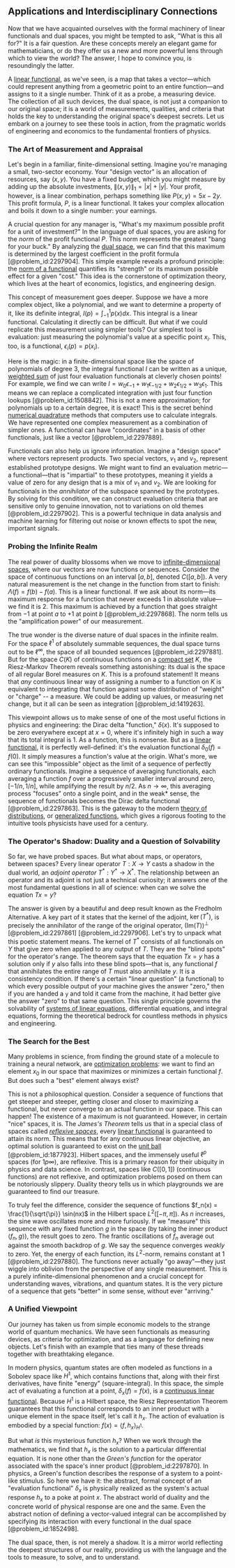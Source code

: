 ## Applications and Interdisciplinary Connections

Now that we have acquainted ourselves with the formal machinery of linear functionals and dual spaces, you might be tempted to ask, "What is this all for?" It is a fair question. Are these concepts merely an elegant game for mathematicians, or do they offer us a new and more powerful lens through which to view the world? The answer, I hope to convince you, is resoundingly the latter.

A [linear functional](@article_id:144390), as we've seen, is a map that takes a vector—which could represent anything from a geometric point to an entire function—and assigns to it a single number. Think of it as a probe, a measuring device. The collection of all such devices, the dual space, is not just a companion to our original space; it is a world of measurements, qualities, and criteria that holds the key to understanding the original space's deepest secrets. Let us embark on a journey to see these tools in action, from the pragmatic worlds of engineering and economics to the fundamental frontiers of physics.

### The Art of Measurement and Appraisal

Let's begin in a familiar, finite-dimensional setting. Imagine you're managing a small, two-sector economy. Your "design vector" is an allocation of resources, say $(x, y)$. You have a fixed budget, which you might measure by adding up the absolute investments, $\|(x,y)\|_1 = |x| + |y|$. Your profit, however, is a linear combination, perhaps something like $P(x,y) = 5x - 2y$. This profit formula, $P$, is a linear functional. It takes your complex allocation and boils it down to a single number: your earnings.

A crucial question for any manager is, "What's my maximum possible profit for a unit of investment?" In the language of dual spaces, you are asking for the *norm* of the profit functional $P$. This norm represents the greatest "bang for your buck." By analyzing the [dual space](@article_id:146451), we can find that this maximum is determined by the largest coefficient in the profit formula [@problem_id:2297904]. This simple example reveals a profound principle: the [norm of a functional](@article_id:142339) quantifies its "strength" or its maximum possible effect for a given "cost." This idea is the cornerstone of optimization theory, which lives at the heart of economics, logistics, and engineering design.

This concept of measurement goes deeper. Suppose we have a more complex object, like a polynomial, and we want to determine a property of it, like its definite integral, $I(p) = \int_{-1}^{1} p(x) dx$. This integral is a linear functional. Calculating it directly can be difficult. But what if we could replicate this measurement using simpler tools? Our simplest tool is evaluation: just measuring the polynomial's value at a specific point $x_i$. This, too, is a functional, $\epsilon_i(p) = p(x_i)$.

Here is the magic: in a finite-dimensional space like the space of polynomials of degree 3, the integral functional $I$ can be written as a unique, [weighted sum](@article_id:159475) of just four evaluation functionals at cleverly chosen points! For example, we find we can write $I = w_0 \epsilon_{-1} + w_1 \epsilon_{-1/2} + w_2 \epsilon_{1/2} + w_3 \epsilon_{1}$. This means we can replace a complicated integration with just four function lookups [@problem_id:1508842]. This is not a mere approximation; for polynomials up to a certain degree, it is exact! This is the secret behind [numerical quadrature](@article_id:136084) methods that computers use to calculate integrals. We have represented one complex measurement as a combination of simpler ones. A functional can have "coordinates" in a basis of other functionals, just like a vector [@problem_id:2297889].

Functionals can also help us ignore information. Imagine a "design space" where vectors represent products. Two special vectors, $v_1$ and $v_2$, represent established prototype designs. We might want to find an evaluation metric—a functional—that is "impartial" to these prototypes, meaning it yields a value of zero for any design that is a mix of $v_1$ and $v_2$. We are looking for functionals in the *annihilator* of the subspace spanned by the prototypes. By solving for this condition, we can construct evaluation criteria that are sensitive only to genuine innovation, not to variations on old themes [@problem_id:2297902]. This is a powerful technique in data analysis and machine learning for filtering out noise or known effects to spot the new, important signals.

### Probing the Infinite Realm

The real power of duality blossoms when we move to [infinite-dimensional spaces](@article_id:140774), where our vectors are now functions or sequences. Consider the space of continuous functions on an interval $[a, b]$, denoted $C([a, b])$. A very natural measurement is the net change in the function from start to finish: $\Lambda(f) = f(b) - f(a)$. This is a linear functional. If we ask about its norm—its maximum response for a function that never exceeds 1 in absolute value—we find it is 2. This maximum is achieved by a function that goes straight from $-1$ at point $a$ to $+1$ at point $b$ [@problem_id:2297868]. The norm tells us the "amplification power" of our measurement.

The true wonder is the diverse nature of dual spaces in the infinite realm. For the space $\ell^1$ of absolutely summable sequences, the dual space turns out to be $\ell^{\infty}$, the space of all bounded sequences [@problem_id:2297881]. But for the space $C(K)$ of continuous functions on a [compact set](@article_id:136463) $K$, the Riesz-Markov Theorem reveals something astonishing: its dual is the space of all regular Borel measures on $K$. This is a profound statement! It means that *any* continuous linear way of assigning a number to a function on $K$ is equivalent to integrating that function against some distribution of "weight" or "charge" -- a measure. We could be adding up values, or measuring net change, but it all can be seen as integration [@problem_id:1419263].

This viewpoint allows us to make sense of one of the most useful fictions in physics and engineering: the Dirac delta "function," $\delta(x)$. It's supposed to be zero everywhere except at $x=0$, where it's infinitely high in such a way that its total integral is 1. As a function, this is nonsense. But as a [linear functional](@article_id:144390), it is perfectly well-defined: it's the evaluation functional $\delta_0(f) = f(0)$. It simply measures a function's value at the origin. What's more, we can see this "impossible" object as the limit of a sequence of perfectly ordinary functionals. Imagine a sequence of averaging functionals, each averaging a function $f$ over a progressively smaller interval around zero, $[-1/n, 1/n]$, while amplifying the result by $n/2$. As $n \to \infty$, this averaging process "focuses" onto a single point, and in the weak* sense, the sequence of functionals becomes the Dirac delta functional [@problem_id:2297863]. This is the gateway to the modern [theory of distributions](@article_id:275111), or [generalized functions](@article_id:274698), which gives a rigorous footing to the intuitive tools physicists have used for a century.

### The Operator's Shadow: Duality and a Question of Solvability

So far, we have probed spaces. But what about maps, or operators, between spaces? Every linear operator $T: X \to Y$ casts a shadow in the dual world, an *adjoint operator* $T^*: Y^* \to X^*$. The relationship between an operator and its adjoint is not just a technical curiosity; it answers one of the most fundamental questions in all of science: when can we solve the equation $Tx = y$?

The answer is given by a beautiful and deep result known as the Fredholm Alternative. A key part of it states that the kernel of the adjoint, $\ker(T^*)$, is precisely the annihilator of the range of the original operator, $(\mathrm{Im}(T))^{\perp}$ [@problem_id:2297861] [@problem_id:2297906]. Let's try to unpack what this poetic statement means. The kernel of $T^*$ consists of all functionals on $Y$ that give zero when applied to any output of $T$. They are the "blind spots" for the operator's range. The theorem says that the equation $Tx = y$ has a solution only if $y$ also falls into these blind spots—that is, any functional $f$ that annihilates the entire range of $T$ must also annihilate $y$. It is a consistency condition. If there's a certain "linear question" (a functional) to which every possible output of your machine gives the answer "zero," then if you are handed a `y` and told it came from the machine, it had better give the answer "zero" to that same question. This single principle governs the solvability of [systems of linear equations](@article_id:148449), differential equations, and integral equations, forming the theoretical bedrock for countless methods in physics and engineering.

### The Search for the Best

Many problems in science, from finding the ground state of a molecule to training a neural network, are [optimization problems](@article_id:142245): we want to find an element $x_0$ in our space that maximizes or minimizes a certain functional $f$. But does such a "best" element always exist?

This is not a philosophical question. Consider a sequence of functions that get steeper and steeper, getting closer and closer to maximizing a functional, but never converge to an actual function in our space. This can happen! The existence of a maximum is not guaranteed. However, in certain "nice" spaces, it is. The *James's Theorem* tells us that in a special class of spaces called *[reflexive spaces](@article_id:263461)*, every [linear functional](@article_id:144390) is guaranteed to attain its norm. This means that for any continuous linear objective, an optimal solution is guaranteed to exist on the [unit ball](@article_id:142064) [@problem_id:1877923]. Hilbert spaces, and the immensely useful $\ell^p$ spaces (for $1  p  \infty$), are reflexive. This is a primary reason for their ubiquity in physics and data science. In contrast, spaces like $C([0,1])$ (continuous functions) are not reflexive, and optimization problems posed on them can be notoriously slippery. Duality theory tells us in which playgrounds we are guaranteed to find our treasure.

To truly feel the difference, consider the sequence of functions $f_n(x) = \frac{1}{\sqrt{\pi}} \sin(nx)$ in the Hilbert space $L^2([-\pi, \pi])$. As $n$ increases, the sine wave oscillates more and more furiously. If we "measure" this sequence with any fixed function $g$ in the space (by taking the inner product $\langle f_n, g \rangle$), the result goes to zero. The frantic oscillations of $f_n$ average out against the smooth backdrop of $g$. We say the sequence converges *weakly* to zero. Yet, the energy of each function, its $L^2$-norm, remains constant at 1 [@problem_id:2297880]. The functions never actually "go away"—they just wiggle into oblivion from the perspective of any single measurement. This is a purely infinite-dimensional phenomenon and a crucial concept for understanding waves, vibrations, and quantum states. It is the very picture of a sequence that gets "better" in some sense, without ever "arriving."

### A Unified Viewpoint

Our journey has taken us from simple economic models to the strange world of quantum mechanics. We have seen functionals as measuring devices, as criteria for optimization, and as a language for defining new objects. Let's finish with an example that ties many of these threads together with breathtaking elegance.

In modern physics, quantum states are often modeled as functions in a Sobolev space like $H^1$, which contains functions that, along with their first derivatives, have finite "energy" (square-integral). In this space, the simple act of evaluating a function at a point, $\delta_x(f) = f(x)$, is a [continuous linear functional](@article_id:135795). Because $H^1$ is a Hilbert space, the Riesz Representation Theorem guarantees that this functional corresponds to an inner product with a unique element in the space itself, let's call it $h_x$. The action of evaluation is embodied by a special function: $f(x) = \langle f, h_x \rangle_{H^1}$.

But what *is* this mysterious function $h_x$? When we work through the mathematics, we find that $h_x$ is the solution to a particular differential equation. It is none other than the *Green's function* for the operator associated with the space's inner product [@problem_id:2297870]. In physics, a Green's function describes the response of a system to a point-like stimulus. So here we have it: the abstract, formal concept of an "evaluation functional" $\delta_x$ is physically realized as the system's actual response $h_x$ to a poke at point $x$. The abstract world of duality and the concrete world of physical response are one and the same. Even the abstract notion of defining a vector-valued integral can be accomplished by specifying its interaction with every functional in the dual space [@problem_id:1852498].

The dual space, then, is not merely a shadow. It is a mirror world reflecting the deepest structures of our reality, providing us with the language and the tools to measure, to solve, and to understand.
